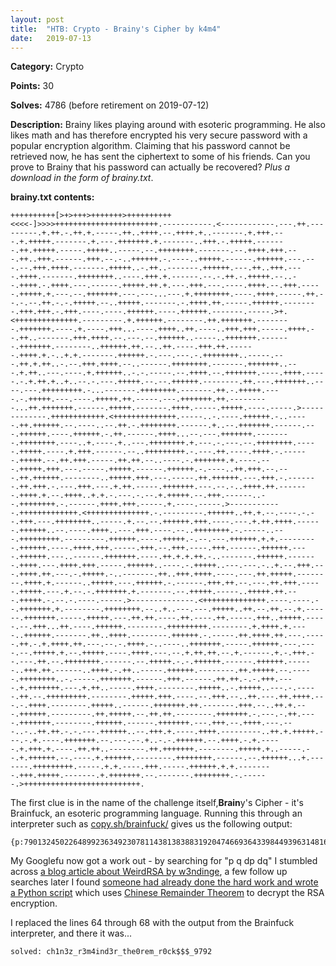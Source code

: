 ```yaml
---
layout: post
title:  "HTB: Crypto - Brainy's Cipher by k4m4"
date:   2019-07-13
---
```

**Category:** Crypto

**Points:** 30

**Solves:** 4786 (before retirement on 2019-07-12)

**Description:** Brainy likes playing around with esoteric programming. He also likes math and has therefore encrypted his very secure password with a popular encryption algorithm. Claiming that his password cannot be retrieved now, he has sent the ciphertext to some of his friends. Can you prove to Brainy that his password can actually be recovered?  _Plus a download in the form of brainy.txt_.

**brainy.txt contents:** 
```
++++++++++[>+>+++>+++++++>++++++++++<<<<-]>>>>+++++++++++++++++++++++.-----------.<------------.---.++.---------.+.++.-.++.+.-----.++..++++.--.++++.+..-------.+.+++.---.+.+++++.-------.+.---.+++++++.+.-------..+++.-.+++++.-------.++.+++++.-----.+++++..-----.--.++++++++.-------.--.++++.+++.---.++..+++.------.+++.--.-..++++++.-.----..+++++.------.++++++.---.---.--.+++.++++.-------.+++++..-.++..-------.++++++.---.++..+++.----.++++.-------.++++++++..----.+++.+.------.--.-.++.-.+++++.--..--.++++.-.++++.---.------.+++++.++.+.---.+++.---.----.++++.--.+++.-----.+++++.+.---.--.+++++++.---.---...---.+.++++++++.----.++++.-----.++.--.-.--.++.-.-.+++++.--..+++++.-------.-.++++.++.-----.++++++.--------.+++.+++.-.+++.----.----.++++++.----.++++++.-------.-----.>+.<++++++++++++++.---------.+.++++++.--------.++.+++++++.--------.+++++++.----.+.----.+++...----.++++..++.----..+++.+++.-----.++++.--.++..-------.+++.++++.--.---.--.++++++..-----..+++++++.-------.+++++++.--------..++++++.++.--..++.----.+++.++.------.++++.+.-..+.+.-------.++++++.-.---.---.-.++++++++..-----.---.++.+.++..-.--.+++.++++.--..------.++++++++.-------.+++++++..---.+.++..---.----.+.++++++..-.-.-----.--.++++.--.+++++++.----.++++.-----.-.+.++.+..+..--.-.---.+++++.--.--.++++++.--------.++.---.+++++++..----.---.+++++++++.-...-------.++++++++.-------.++.-.+++++.----.-.+++++.---.----.+++++.++.-----.---.+++++++.++.---------...++.+++++++.------.+++++.-------.++++.-----.+++++.----.-----.>-------------.++++++++++++.<++++++++++++++.-----..-.----.++++++.-..-----.++.++++++.--.----..--.++.-.++++++++.------.+..--.+++++++.------.---.++++++.----.++++++.-.++.------.++++...--.---.+++++++.--------.++++++++.----..+.----.+..---.++++++++.+.---.-.---.--.++++++++.-----.+++++.----.+.+++.------.--..+++++++++.-.---.++.----.++++.-.------.+++++.--.++.+++.-----.++.++.--..----.-.+++++++.+.----.---.+++++.+++.---.-----.+++++.------.++++++.-.----..++.+++.--.---.++.++++++.--------..+++++.+++.---.-----.++.++++++.---.+++.-.-------.++.+++.-.---.+++.---.+.++.-----.+++++++.---.--.-..++++.++.-------.++++.+.--.++++..+.+.-.---.-.--.+.+++++.--.+++.------..--.++++++++.-.------.++++.+++.-----.+.----.-----.>------------.+++++++++++++.<++++++++++++++.-.---------.++++++..++.+.--.----.-.--.+++.---.++++++++..-----.+.--.--.++++++.+++.----.---.+.++.++++.------.++++++..--.----.++++..---.+++.----.--..++++++++.-.-----..---.+++++++++.---------.++++++.----.+++++.-.--.---.++++++.+.+.---------.++++++.----.++++.+++.-----.+++.--.+++.----.+++.------.++++++.----.++++++.---..------.+++++++.----.++.+.+.++.-..-------.++++++.-------.++++.---.++++.+++.-----.++++++..----.-.+++++..---.---.-..+.--.+++.---.++++.++.---.-.+++++.-..-------.++..+++.++++.----.---.++.+++++.--------.++++.+.------..+++++.---.++++++.-.------.+++.++.--.---.++.+++.-----.+++++.---.+.--.-.+++++++.+.-------.--.+++++.-----..+++++.++.---.+++++.-.--.-.----.-----.>--------------.<++++++++++++++.----.----.--.+++++++.+.--------.++++++++.--..+..---.---.+++++..++.--.++.--.+.------.+++++++.-----.+++++.---.++.++.----.++.----.++.-----.+++..+++++.-----.--.+++...++.----.++++++.--------.+++++++++.--------.+.++++.+.----..++++++.-------.++..++++.--------.++++++.-.-----.++.++++.++.---.-----.++.-.+.++++.++.---.--.-.++++.-..----..+++++++.-----.++++++.---.----.--.+++++.+.--.+++++.----.++++.---.--.+.++.++.--.+.------.+.-.+++.--.---.++.--.++++++++.------.--.+++++.-.-.++++++.------.++++++.------..+++.++.------..++++.-.++..-----.++++++.--------.++.+++++.--.-----.++++++++..-.-----.+++++++.------.+++.------.++.++.-.-.+++.----.+.+++++++.---.+.++..-----.++++.--------.+++++..-.+++++..---.-.-----.++.--.+++++++++.--------.+++++.+++.----.--.+++.--..++.---.++.++++.---.-.++++.--------.+++++..------.+++++++.++.-------.+++.--..++.+.---.++++++.---------.++.+++++.--.++.++.--------.+++++++.-.---.-.++.----.+++++++.--------.++++++.------.+++++++.---.+++.--.++++.---.---..-..++.++.-.-.---.++++++..--.+++.+.----.++++.---------..++.+.+++++.---.-.+.----.+++++++.--.---.--.+..-.-.++++++.--.++++.-.+.-----.+.+++.+.----.++.++..--------.++.+++++++.--------.+++++.+..-----.--.+.++++++.--.----.+.++++++.--------.++++++++.------.--.++++++...+.-------.+++++++++.-----.+.+.----.+++.-----.++++++.+.+.--------.+++.+++++.-------.+.+++++++.--.-------.++++++++.-.------.>++++++++++++++++++++++++++.
```

The first clue is in the name of the challenge itself,**Brain**y's Cipher - it's Brainfuck, an esoteric programming language. Running this through an interpreter such as [copy.sh/brainfuck/](https://copy.sh/brainfuck/) gives us the following output:

```
{p:7901324502264899236349230781143813838831920474669364339844939631481665770635584819958931021644265960578585153616742963330195946431321644921572803658406281,q:12802918451444044622583757703752066118180068668479378778928741088302355425977192996799623998720429594346778865275391307730988819243843851683079000293815051,dp:5540655028622021934429306287937775291955623308965208384582009857376053583575510784169616065113641391169613969813652523507421157045377898542386933198269451,dq:9066897320308834206952359399737747311983309062764178906269475847173966073567988170415839954996322314157438770225952491560052871464136163421892050057498651,c:62078086677416686867183857957350338314446280912673392448065026850212685326551183962056495964579782325302082054393933682265772802750887293602432512967994805549965020916953644635965916607925335639027579187435180607475963322465417758959002385451863122106487834784688029167720175128082066670945625067803812970871}
```

My Googlefu now got a work out - by searching for "p q dp dq" I stumbled across [a blog article about WeirdRSA by w3ndinge](https://www.rootnetsec.com/picoctf-weird-rsa/), a few follow up searches later I found [someone had already done the hard work and wrote a Python script](https://github.com/zionspike/ctf-writeup/blob/master/Crypto/%5BpicoCTF%202017%5D%20-%20Weird%20RSA%20-%2090/kapifiles/solve.py) which uses [Chinese Remainder Theorem](https://en.wikipedia.org/wiki/RSA_(cryptosystem)#Using_the_Chinese_remainder_algorithm) to decrypt the RSA encryption.

I replaced the lines 64 through 68 with the output from the Brainfuck interpreter, and there it was...

`solved: ch1n3z_r3m4ind3r_the0rem_r0ck$$$_9792`

